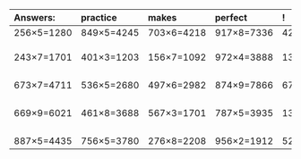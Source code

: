 | Answers: | practice | makes | perfect | ! |
| :--- | :--- | :--- | :--- | :--- |
| 256×5=1280 | 849×5=4245 | 703×6=4218 | 917×8=7336 | 423×3=1269 | 
|   |   |   |   |   | 
|   |   |   |   |   | 
|   |   |   |   |   | 
| 243×7=1701 | 401×3=1203 | 156×7=1092 | 972×4=3888 | 136×7=952 | 
|   |   |   |   |   | 
|   |   |   |   |   | 
|   |   |   |   |   | 
|   |   |   |   |   | 
| 673×7=4711 | 536×5=2680 | 497×6=2982 | 874×9=7866 | 674×5=3370 | 
|   |   |   |   |   | 
|   |   |   |   |   | 
|   |   |   |   |   | 
|   |   |   |   |   | 
| 669×9=6021 | 461×8=3688 | 567×3=1701 | 787×5=3935 | 131×7=917 | 
|   |   |   |   |   | 
|   |   |   |   |   | 
|   |   |   |   |   | 
|   |   |   |   |   | 
| 887×5=4435 | 756×5=3780 | 276×8=2208 | 956×2=1912 | 520×3=1560 | 
